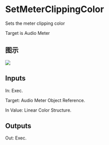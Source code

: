# SetMeterClippingColor

Sets the meter clipping color

Target is Audio Meter

## 图示

![]($-20221218-17550222.png)

## Inputs

In: Exec.

Target: Audio Meter Object Reference.

In Value: Linear Color Structure.  

## Outputs

Out: Exec.

